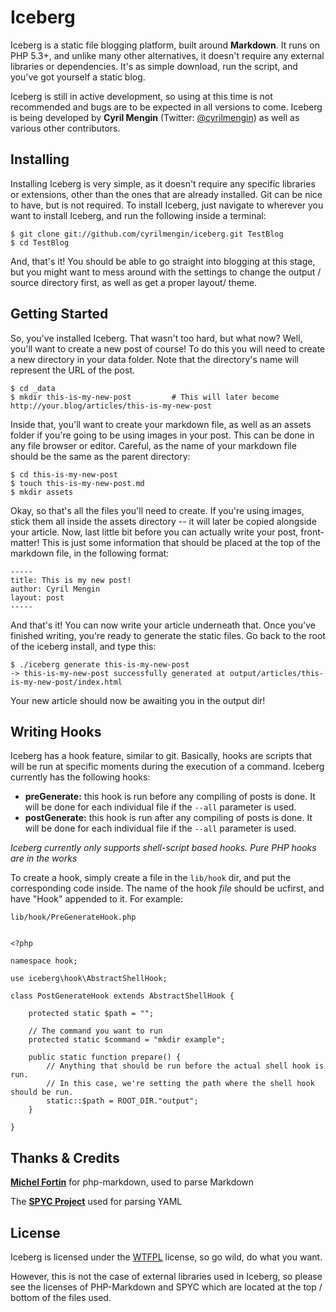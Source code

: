 # Iceberg

Iceberg is a static file blogging platform, built around **Markdown**. It runs on PHP 5.3+, and unlike many other alternatives, it doesn't require any external libraries or dependencies. It's as simple download, run the script, and you've got yourself a static blog.

Iceberg is still in active development, so using at this time is not recommended and bugs are to be expected in all versions to come. Iceberg is being developed by **Cyril Mengin** (Twitter: [@cyrilmengin](http://twitter.com/cyrilmengin)) as well as various other contributors.

Installing
----------

Installing Iceberg is very simple, as it doesn't require any specific libraries or extensions, other than the ones that are already installed. Git can be nice to have, but is not required. To install Iceberg, just navigate to wherever you want to install Iceberg, and run the following inside a terminal:

    $ git clone git://github.com/cyrilmengin/iceberg.git TestBlog
    $ cd TestBlog

And, that's it! You should be able to go straight into blogging at this stage, but you might want to mess around with the settings to change the output / source directory first, as well as get a proper layout/ theme.

Getting Started
---------------

So, you've installed Iceberg. That wasn't too hard, but what now? Well, you'll want to create a new post of course!
To do this you will need to create a new directory in your data folder. Note that the directory's name will represent the URL of the post.

    $ cd _data
    $ mkdir this-is-my-new-post			# This will later become http://your.blog/articles/this-is-my-new-post

Inside that, you'll want to create your markdown file, as well as an assets folder if you're going to be using images in your post. This can be done in any file browser or editor. Careful, as the name of your markdown file should be the same as the parent directory:

    $ cd this-is-my-new-post
    $ touch this-is-my-new-post.md
    $ mkdir assets

Okay, so that's all the files you'll need to create. If you're using images, stick them all inside the assets directory -- it will later be copied alongside your article. Now, last little bit before you can actually write your post, front-matter! This is just some information that should be placed at the top of the markdown file, in the following format:

    -----
    title: This is my new post!
    author: Cyril Mengin
    layout: post
    -----

And that's it! You can now write your article underneath that. Once you've finished writing, you're ready to generate the static files. Go back to the root of the iceberg install, and type this:

    $ ./iceberg generate this-is-my-new-post
    -> this-is-my-new-post successfully generated at output/articles/this-is-my-new-post/index.html
    
Your new article should now be awaiting you in the output dir!

Writing Hooks
-------------

Iceberg has a hook feature, similar to git. Basically, hooks are scripts that will be run at specific moments during the execution of a command.
Iceberg currently has the following hooks:

+ **preGenerate:** this hook is run before any compiling of posts is done. It will be done for each individual file if the ``--all`` parameter is used.
+ **postGenerate:** this hook is run after any compiling of posts is done. It will be done for each individual file if the ``--all`` parameter is used.

*Iceberg currently only supports shell-script based hooks. Pure PHP hooks are in the works*

To create a hook, simply create a file in the ``lib/hook`` dir, and put the corresponding code inside. The name of the hook *file* should be ucfirst, and have "Hook" appended to it.
For example:
	
	lib/hook/PreGenerateHook.php

	
	<?php
	
	namespace hook;
	
	use iceberg\hook\AbstractShellHook;
	
	class PostGenerateHook extends AbstractShellHook {
	
		protected static $path = "";
		
		// The command you want to run
		protected static $command = "mkdir example";
		
		public static function prepare() {
			// Anything that should be run before the actual shell hook is run.
			// In this case, we're setting the path where the shell hook should be run.
			static::$path = ROOT_DIR."output";
		}
	
	}

Thanks & Credits
----------------

**[Michel Fortin](https://github.com/michelf)** for php-markdown, used to  parse Markdown

The **[SPYC Project](http://code.google.com/p/spyc/)** used for parsing YAML

License
-------

Iceberg is licensed under the [WTFPL](http://sam.zoy.org/wtfpl/COPYING) license, so go wild, do what you want.

However, this is not the case of external libraries used in Iceberg, so please see the licenses of PHP-Markdown and SPYC which are located at the top / bottom of the files used.